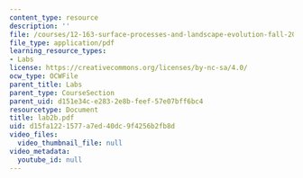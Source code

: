 ```yaml
---
content_type: resource
description: ''
file: /courses/12-163-surface-processes-and-landscape-evolution-fall-2004/d15fa1221577a7ed40dc9f4256b2fb8d_lab2b.pdf
file_type: application/pdf
learning_resource_types:
- Labs
license: https://creativecommons.org/licenses/by-nc-sa/4.0/
ocw_type: OCWFile
parent_title: Labs
parent_type: CourseSection
parent_uid: d151e34c-e283-2e8b-feef-57e07bff6bc4
resourcetype: Document
title: lab2b.pdf
uid: d15fa122-1577-a7ed-40dc-9f4256b2fb8d
video_files:
  video_thumbnail_file: null
video_metadata:
  youtube_id: null
---
```

